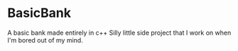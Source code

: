 # BasicBank
A basic bank made entirely in c++
Silly little side project that I work on when I'm bored out of my mind.

